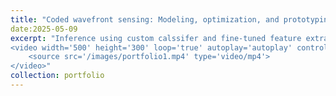 ```yaml
---
title: "Coded wavefront sensing: Modeling, optimization, and prototyping"
date:2025-05-09
excerpt: "Inference using custom calssifer and fine-tuned feature extractor to identify defects on patches/tiles of dynamically processed video frames in challenging (for AI) enviroments:<br/>
<video width='500' height='300' loop='true' autoplay='autoplay' controls=muted>
	<source src='/images/portfolio1.mp4' type='video/mp4'>
</video>"
collection: portfolio
---
```


